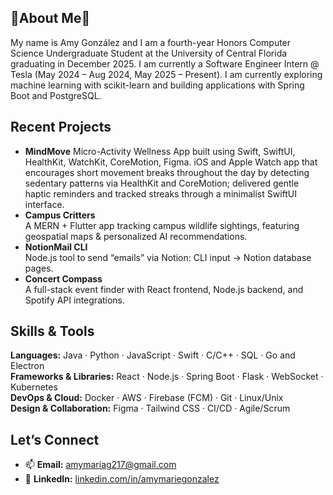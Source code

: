 ## 🌷About Me🌷
My name is Amy González and I am a fourth-year Honors Computer Science Undergraduate Student at the University of Central Florida graduating in December 2025. I am currently a Software Engineer Intern @ Tesla (May 2024 – Aug 2024, May 2025 – Present). I am currently exploring machine learning with scikit-learn and building applications with Spring Boot and PostgreSQL.
  
## Recent Projects

- **MindMove** Micro-Activity Wellness App built using Swift, SwiftUI, HealthKit, WatchKit, CoreMotion, Figma. iOS and Apple Watch app that encourages short movement breaks throughout the day by detecting sedentary patterns via HealthKit and CoreMotion; delivered gentle haptic reminders and tracked streaks through a minimalist SwiftUI interface.
- **Campus Critters**  
  A MERN + Flutter app tracking campus wildlife sightings, featuring geospatial maps & personalized AI recommendations.  
- **NotionMail CLI**  
  Node.js tool to send “emails” via Notion: CLI input → Notion database pages.   
- **Concert Compass**  
  A full-stack event finder with React frontend, Node.js backend, and Spotify API integrations.

## Skills & Tools
**Languages:** Java · Python · JavaScript · Swift · C/C++ · SQL · Go and Electron  
**Frameworks & Libraries:** React · Node.js · Spring Boot · Flask · WebSocket · Kubernetes  
**DevOps & Cloud:** Docker · AWS · Firebase (FCM) · Git · Linux/Unix  
**Design & Collaboration:** Figma · Tailwind CSS · CI/CD · Agile/Scrum

## Let’s Connect
- 📫 **Email:** [amymariag217@gmail.com](mailto:amymariag217@gmail.com)  
- 🔗 **LinkedIn:** [linkedin.com/in/amymariegonzalez](https://linkedin.com/in/amymariegonzalez)

